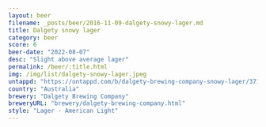 ```yaml
---
layout: beer
filename: _posts/beer/2016-11-09-dalgety-snowy-lager.md
title: Dalgety snowy lager
category: beer
score: 6
beer-date: "2022-08-07"
desc: "Slight above average lager"
permalink: /beer/:title.html
img: /img/list/dalgety-snowy-lager.jpeg
untappd: "https://untappd.com/b/dalgety-brewing-company-snowy-lager/3712977"
country: "Australia"
brewery: "Dalgety Brewing Company"
breweryURL: "brewery/dalgety-brewing-company.html"
style: "Lager - American Light"
---
```

